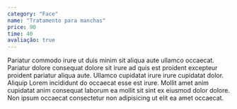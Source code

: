 ```yaml
---
category: "Face"
name: "Tratamento para manchas"
price: 90
time: 40
avaliação: true
---
```


Pariatur commodo irure ut duis minim sit aliqua aute ullamco occaecat. Pariatur dolore consequat dolore sit irure ad quis est proident excepteur proident pariatur aliqua aute. Ullamco cupidatat irure irure cupidatat dolor. Aliquip Lorem incididunt do occaecat esse est irure. Mollit amet anim cupidatat anim consequat laborum ea mollit sit sint ex eiusmod dolor dolore. Non ipsum occaecat consectetur non adipisicing ut elit ea amet occaecat.